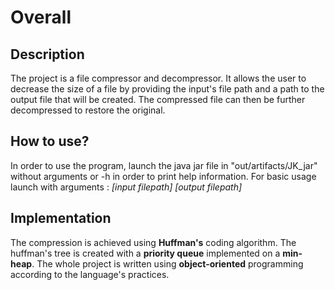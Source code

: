 # Overall
## Description
The project is a file compressor and decompressor. It allows the user to decrease the size of a file by providing the input's file path and a path to the output file that will be created. The compressed file can then be further decompressed to restore the original.
## How to use?
In order to use the program, launch the java jar file in "out/artifacts/JK_jar" without arguments or -h in order to print help information.
For basic usage launch with arguments : *[input filepath] [output filepath]*

## Implementation
The compression is achieved using **Huffman's** coding algorithm. The huffman's tree is created with a **priority queue** implemented on a **min-heap**. 
The whole project is written using **object-oriented** programming according to the language's practices.


